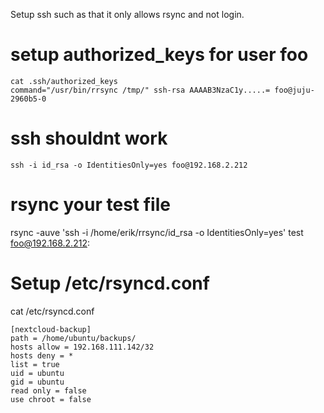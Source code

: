 Setup ssh such as that it only allows rsync and not login.

# setup authorized_keys for user foo
    cat .ssh/authorized_keys
    command="/usr/bin/rrsync /tmp/" ssh-rsa AAAAB3NzaC1y.....= foo@juju-2960b5-0

# ssh shouldnt work
    ssh -i id_rsa -o IdentitiesOnly=yes foo@192.168.2.212
    
# rsync your test file
rsync -auve 'ssh -i /home/erik/rrsync/id_rsa -o IdentitiesOnly=yes' test foo@192.168.2.212:

# Setup /etc/rsyncd.conf

cat /etc/rsyncd.conf

    [nextcloud-backup]
    path = /home/ubuntu/backups/
    hosts allow = 192.168.111.142/32
    hosts deny = *
    list = true
    uid = ubuntu
    gid = ubuntu
    read only = false
    use chroot = false
